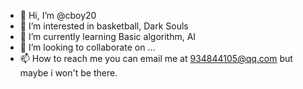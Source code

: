 - 👋 Hi, I’m @cboy20
- 👀 I’m interested in basketball, Dark Souls
- 🌱 I’m currently learning Basic algorithm, AI
- 💞️ I’m looking to collaborate on ...
- 📫 How to reach me you can email me at 934844105@qq.com but maybe i won't be there.

<!---
cboy20/cboy20 is a ✨ special ✨ repository because its `README.md` (this file) appears on your GitHub profile.
You can click the Preview link to take a look at your changes.
--->

